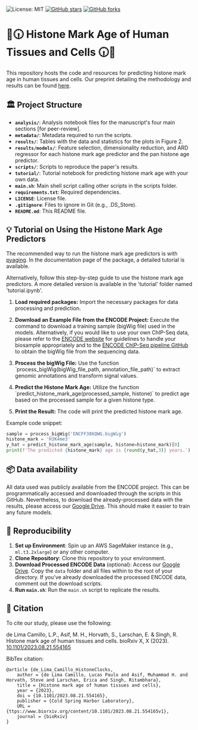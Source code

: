 ![License: MIT](https://img.shields.io/badge/License-MIT-yellow.svg)
[![GitHub stars](https://img.shields.io/github/stars/rsinghlab/HistoneClocks)](https://github.com/rsinghlab/HistoneClocks/stargazers)
[![GitHub forks](https://img.shields.io/github/forks/rsinghlab/HistoneClocks)](https://github.com/rsinghlab/HistoneClocks/network/members)

# 🧬🕡 Histone Mark Age of Human Tissues and Cells 🕡🧬

This repository hosts the code and resources for predicting histone mark age in human tissues and cells. Our preprint detailing the methodology and results can be found [here](https://www.biorxiv.org/content/10.1101/2023.08.21.554165v3).

## 🏛️ Project Structure

- **`analysis/`**: Analysis notebook files for the manuscript's four main sections [for peer-review].
- **`metadata/`**: Metadata required to run the scripts.
- **`results/`**: Tables with the data and statistics for the plots in Figure 2.
- **`results/models/`**: Feature selection, dimensionality reduction, and ARD regressor for each histone mark age predictor and the pan histone age predictor.
- **`scripts/`**: Scripts to reproduce the paper's results.
- **`tutorial/`**: Tutorial notebook for predicting histone mark age with your own data.
- **`main.sh`**: Main shell script calling other scripts in the scripts folder.
- **`requirements.txt`**: Required dependencies.
- **`LICENSE`**: License file.
- **`.gitignore`**: Files to ignore in Git (e.g., .DS_Store).
- **`README.md`**: This README file.

## 💡 Tutorial on Using the Histone Mark Age Predictors

The recommended way to run the histone mark age predictors is with [pyaging](https://github.com/rsinghlab/pyaging). In the documentation page of the package, a detailed tutorial is available. 

Alternatively, follow this step-by-step guide to use the histone mark age predictors. A more detailed version is available in the 'tutorial' folder named 'tutorial.ipynb'.

1. **Load required packages:**
   Import the necessary packages for data processing and prediction.

2. **Download an Example File from the ENCODE Project:**
   Execute the command to download a training sample (bigWig file) used in the models. Alternatively, if you would like to use your own ChIP-Seq data, please refer to the [ENCODE website](https://www.encodeproject.org) for guidelines to handle your biosample appropriately and to the [ENCODE ChIP-Seq pipeline GitHub](https://github.com/ENCODE-DCC/chip-seq-pipeline2) to obtain the bigWig file from the sequencing data.

3. **Process the bigWig File:**
   Use the function \`process_bigWig(bigWig_file_path, annotation_file_path)\` to extract genomic annotations and transform signal values.

4. **Predict the Histone Mark Age:**
   Utilize the function \`predict_histone_mark_age(processed_sample, histone)\` to predict age based on the processed sample for a given histone type.

5. **Print the Result:**
   The code will print the predicted histone mark age.
   
Example code snippet:
```python
sample = process_bigWig('ENCFF386QWG.bigWig')
histone_mark = 'H3K4me3'
y_hat = predict_histone_mark_age(sample, histone=histone_mark)[0]
print(f'The predicted {histone_mark} age is {round(y_hat,3)} years.')

```

## 📦 Data availability

All data used was publicly available from the ENCODE project. This can be programmatically accessed and downloaded through the scripts in this GitHub. Nevertheless, to download the already-processed data with the results, please access our [Google Drive](https://drive.google.com/drive/u/2/folders/1mhpAH_bXOyutNfWi0VZdQi0DvQOa7edN). This should make it easier to train any future models. 

## 🚀 Reproducibility

1. **Set up Environment**: Spin up an AWS SageMaker instance (e.g., `ml.t3.2xlarge`) or any other computer.
2. **Clone Repository**: Clone this repository to your environment.
3. **Download Processed ENCODE Data** (optional): Access our [Google Drive](https://drive.google.com/drive/u/2/folders/1mhpAH_bXOyutNfWi0VZdQi0DvQOa7edN). Copy the `data` folder and all files within to the root of your directory. If you've already downloaded the processed ENCODE data, comment out the download scripts.
4. **Run `main.sh`**: Run the `main.sh` script to replicate the results.

## 📝 Citation

To cite our study, please use the following:

de Lima Camillo, L.P., Asif, M. H., Horvath, S., Larschan, E. & Singh, R. Histone mark age of human tissues and cells. bioRxiv X, X (2023). [10.1101/2023.08.21.554165](https://www.biorxiv.org/content/10.1101/2023.08.21.554165v1)

BibTex citation:
```
@article {de_Lima_Camillo_HistoneClocks,
	author = {de Lima Camillo, Lucas Paulo and Asif, Muhammad H. and Horvath, Steve and Larschan, Erica and Singh, Ritambhara},
	title = {Histone mark age of human tissues and cells},
	year = {2023},
	doi = {10.1101/2023.08.21.554165},
	publisher = {Cold Spring Harbor Laboratory},
	URL = {ttps://www.biorxiv.org/content/10.1101/2023.08.21.554165v1},
	journal = {bioRxiv}
}
```
